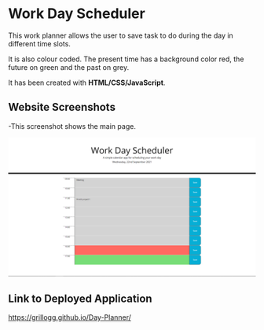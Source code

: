 # Work Day Scheduler

This work planner allows the user to save task to do during the day in different time slots.

It is also colour coded. The present time has a background color red, the future on green and the past on grey.

It has been created with **HTML/CSS/JavaScript**.

## Website Screenshots

-This screenshot shows the main page.

![Home Page](img/Main-screen.png)

## Link to Deployed Application

https://grillogg.github.io/Day-Planner/